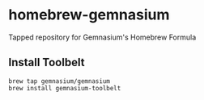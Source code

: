 homebrew-gemnasium
==================

Tapped repository for Gemnasium's Homebrew Formula

Install Toolbelt 
----------------

    brew tap gemnasium/gemnasium
    brew install gemnasium-toolbelt
